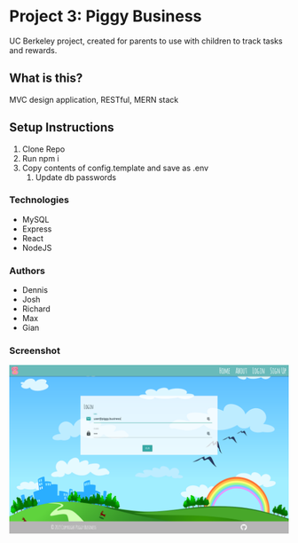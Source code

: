 # Project 3: Piggy Business

UC Berkeley project, created for parents to use with children to track tasks and rewards.

## What is this?

MVC design application, RESTful, MERN stack

## Setup Instructions

1. Clone Repo
1. Run npm i
1. Copy contents of config.template and save as .env
    1. Update db passwords

### Technologies

* MySQL
* Express
* React
* NodeJS

### Authors

* Dennis
* Josh
* Richard
* Max
* Gian

### Screenshot

![Piggy Business Screenshot - Login Page](/other/piggy_screenshot.png)
